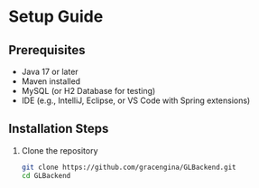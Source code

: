 # Setup Guide

## Prerequisites
- Java 17 or later
- Maven installed
- MySQL (or H2 Database for testing)
- IDE (e.g., IntelliJ, Eclipse, or VS Code with Spring extensions)

## Installation Steps

1. Clone the repository
   ```bash
   git clone https://github.com/gracengina/GLBackend.git
   cd GLBackend
